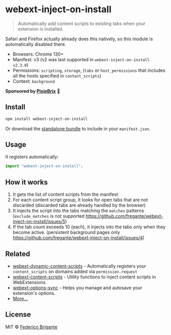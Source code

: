 # webext-inject-on-install

<!-- [![][badge-gzip]][link-bundlephobia] Disabled until https://github.com/pastelsky/bundlephobia/issues/379 -->

[badge-gzip]: https://img.shields.io/bundlephobia/minzip/webext-inject-on-install.svg?label=gzipped
[link-bundlephobia]: https://bundlephobia.com/result?p=webext-inject-on-install

> Automatically add content scripts to existing tabs when your extension is installed.

Safari and Firefox actually already does this natively, so this module is automatically disabled there.

- Browsers: Chrome 130+
- Manifest: v3 (v2 was last supported in `webext-inject-on-install v2.3.0`)
- Permissions: `scripting`, `storage`, (`tabs` or `host_permissions` that includes all the hosts specified in `content_scripts`)
- Context: `background`

**Sponsored by [PixieBrix](https://www.pixiebrix.com)** :tada:

## Install

```sh
npm install webext-inject-on-install
```

Or download the [standalone bundle](https://bundle.fregante.com/?pkg=webext-inject-on-install) to include in your `manifest.json`.

## Usage

It registers automatically:

```js
import "webext-inject-on-install";
```

## How it works

1. It gets the list of content scripts from the manifest
2. For each content script group, it looks for open tabs that are not discarded (discarded tabs are already handled by the browser)
3. It injects the script into the tabs matching the `matches` patterns (`exclude_matches` is not supported https://github.com/fregante/webext-inject-on-install/issues/5)
4. If the tab count exceeds 10 (each), it injects into the tabs only when they become active. (persistent background pages only https://github.com/fregante/webext-inject-on-install/issues/4)

## Related

- [webext-dynamic-content-scripts](https://github.com/fregante/webext-dynamic-content-scripts) - Automatically registers your `content_scripts` on domains added via `permission.request`
- [webext-content-scripts](https://github.com/fregante/webext-content-scripts) - Utility functions to inject content scripts in WebExtensions.
- [webext-options-sync](https://github.com/fregante/webext-options-sync) - Helps you manage and autosave your extension's options.
- [More…](https://github.com/fregante/webext-fun)

## License

MIT © [Federico Brigante](https://fregante.com)
